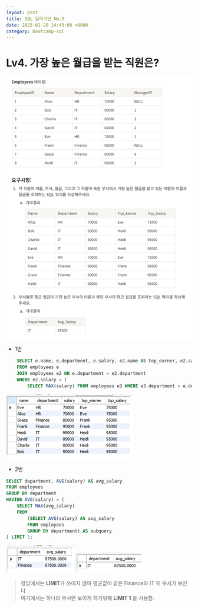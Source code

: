 ```yaml
---
layout: post
title: SQL 달리기반 No.5
date: 2025-01-20 14:43:00 +0900
category: bootcamp-sql
---
```


# Lv4. 가장 높은 월급을 받는 직원은?

![run5-1](/public/img/sql-run/run5-1.png)

- 1번

```sql
    SELECT e.name, e.department, e.salary, e2.name AS top_earner, e2.salary AS top_salary
    FROM employees e
    JOIN employees e2 ON e.department = e2.department
    WHERE e2.salary = (
        SELECT MAX(salary) FROM employees e3 WHERE e3.department = e.department);
```
![run5-2](/public/img/sql-run/run5-2.png)

- 2번

```sql
SELECT department, AVG(salary) AS avg_salary
FROM employees
GROUP BY department
HAVING AVG(salary) = (
	SELECT MAX(avg_salary)
    FROM 
        (SELECT AVG(salary) AS avg_salary
        FROM employees
        GROUP BY department) AS subquery
) LIMIT 1;
```
![run5-3](/public/img/sql-run/run5-3.png)
![run5-4](/public/img/sql-run/run5-4.png)
![]()
> 정답에서는 **LIMIT**가 쓰이지 않아 평균값이 같은 Finance와 IT 두 부서가 보인다  
여기에서는 하나의 부서만 보이게 하기위해 **LIMIT 1** 을 사용함.

